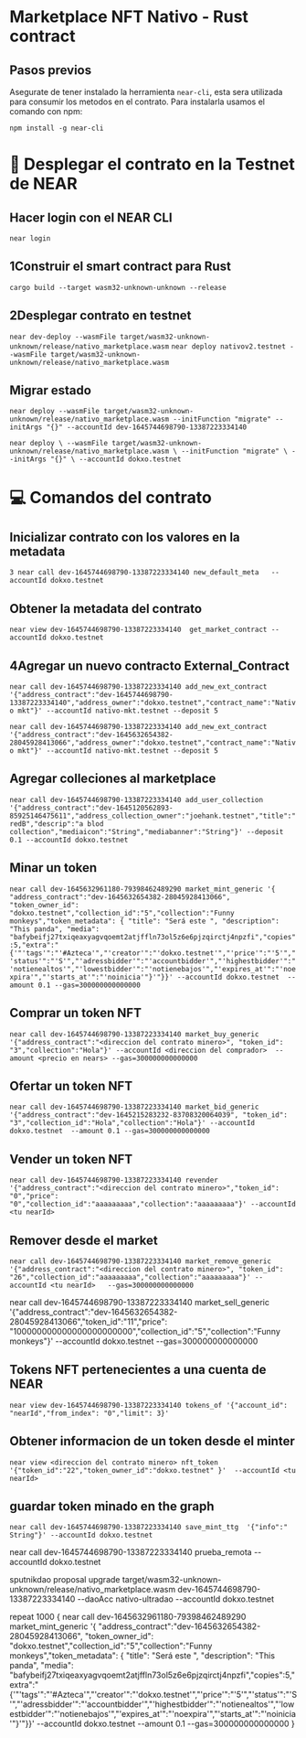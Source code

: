 # Marketplace NFT Nativo - Rust contract

## Pasos previos 
Asegurate de tener instalado la herramienta `near-cli`, esta sera utilizada para consumir los metodos en el contrato. Para instalarla usamos el comando con npm: 

`npm install -g near-cli`

# 🚀 Desplegar el contrato en la Testnet de NEAR
## Hacer login con el NEAR CLI
`near login`

## 1Construir el smart contract para Rust 
`cargo build --target wasm32-unknown-unknown --release`

## 2Desplegar contrato en testnet
`near dev-deploy --wasmFile target/wasm32-unknown-unknown/release/nativo_marketplace.wasm`
`near deploy nativov2.testnet --wasmFile target/wasm32-unknown-unknown/release/nativo_marketplace.wasm`
 
## Migrar estado
`near deploy --wasmFile target/wasm32-unknown-unknown/release/nativo_marketplace.wasm --initFunction "migrate" --initArgs "{}" --accountId dev-1645744698790-13387223334140 `

`near deploy \
  --wasmFile target/wasm32-unknown-unknown/release/nativo_marketplace.wasm \
  --initFunction "migrate" \
  --initArgs "{}" \
  --accountId dokxo.testnet`
# 💻 Comandos del contrato

## Inicializar contrato con los valores en la metadata 
`3 near call dev-1645744698790-13387223334140 new_default_meta   --accountId dokxo.testnet`
## Obtener la metadata del contrato
`near view dev-1645744698790-13387223334140  get_market_contract --accountId dokxo.testnet`

## 4Agregar un nuevo contracto External_Contract
`near call dev-1645744698790-13387223334140 add_new_ext_contract '{"address_contract":"dev-1645744698790-13387223334140","address_owner":"dokxo.testnet","contract_name":"Nativo mkt"}' --accountId nativo-mkt.testnet --deposit 5`

`near call dev-1645744698790-13387223334140 add_new_ext_contract '{"address_contract":"dev-1645632654382-28045928413066","address_owner":"dokxo.testnet","contract_name":"Nativo mkt"}' --accountId nativo-mkt.testnet --deposit 5`

## Agregar colleciones al marketplace
 `near call dev-1645744698790-13387223334140 add_user_collection '{"address_contract":"dev-1645120562893-85925146475611","address_collection_owner":"joehank.testnet","title":"redB","descrip":"a blod collection","mediaicon":"String","mediabanner":"String"}' --deposit 0.1 --accountId dokxo.testnet`
## Minar un token 
`near call dev-1645632961180-79398462489290 market_mint_generic '{ "address_contract":"dev-1645632654382-28045928413066", "token_owner_id": "dokxo.testnet","collection_id":"5","collection":"Funny monkeys","token_metadata": { "title": "Será este ", "description": "This panda", "media": "bafybeifj27txiqeaxyagvqoemt2atjffln73ol5z6e6pjzqirctj4npzfi","copies":5,"extra":"{'"'tags'":"'#Azteca'","'creator'":"'dokxo.testnet'","'price'":"'5'","'status'":"'S'","'adressbidder'":"'accountbidder'","'highestbidder'":"'notienealtos'","'lowestbidder'":"'notienebajos'","'expires_at'":"'noexpira'","'starts_at'":"'noinicia'"}'"}}' --accountId dokxo.testnet  --amount 0.1 --gas=300000000000000`

## Comprar un token NFT
`near call dev-1645744698790-13387223334140 market_buy_generic '{"address_contract":"<direccion del contrato minero>", "token_id": "3","collection":"Hola"}' --accountId <direccion del comprador>  --amount <precio en nears> --gas=300000000000000`

## Ofertar un token NFT
`near call dev-1645744698790-13387223334140 market_bid_generic '{"address_contract":"dev-1645215283232-83708320064039", "token_id": "3","collection_id":"Hola","collection":"Hola"}' --accountId dokxo.testnet  --amount 0.1 --gas=300000000000000`
## Vender un token NFT
`near call dev-1645744698790-13387223334140 revender '{"address_contract":"<direccion del contrato minero>","token_id": "0","price": "0","collection_id":"aaaaaaaaa","collection":"aaaaaaaaa"}' --accountId <tu nearId>`

## Remover desde el market
`near call dev-1645744698790-13387223334140 market_remove_generic '{"address_contract":"<direccion del contrato minero>", "token_id": "26","collection_id":"aaaaaaaaa","collection":"aaaaaaaaa"}' --accountId <tu nearId>   --gas=300000000000000`


near call dev-1645744698790-13387223334140 market_sell_generic '{"address_contract":"dev-1645632654382-28045928413066","token_id":"11","price": "100000000000000000000000","collection_id":"5","collection":"Funny monkeys"}' --accountId dokxo.testnet --gas=300000000000000


## Tokens NFT pertenecientes a una cuenta de NEAR
`near view dev-1645744698790-13387223334140 tokens_of '{"account_id": "nearId","from_index": "0","limit": 3}'`

 
 
## Obtener informacion de un token desde el minter 
 `near view <direccion del contrato minero> nft_token '{"token_id":"22","token_owner_id":"dokxo.testnet" }'  --accountId <tu nearId>`

## guardar token minado en the graph  
`near call dev-1645744698790-13387223334140 save_mint_ttg  '{"info":" String"}' --accountId dokxo.testnet`

 

  [smart contract]: https://docs.near.org/docs/develop/contracts/overview
  [Rust]: https://www.rust-lang.org/
  [create-near-app]: https://github.com/near/create-near-app
  [correct target]: https://github.com/near/near-sdk-rs#pre-requisites
  [cargo]: https://doc.rust-lang.org/book/ch01-03-hello-cargo.html



  near call dev-1645744698790-13387223334140 prueba_remota   --accountId dokxo.testnet


  sputnikdao proposal upgrade target/wasm32-unknown-unknown/release/nativo_marketplace.wasm dev-1645744698790-13387223334140 --daoAcc nativo-ultradao --accountId dokxo.testnet



repeat 1000 { near call dev-1645632961180-79398462489290 market_mint_generic '{ "address_contract":"dev-1645632654382-28045928413066", "token_owner_id": "dokxo.testnet","collection_id":"5","collection":"Funny monkeys","token_metadata": { "title": "Será este ", "description": "This panda", "media": "bafybeifj27txiqeaxyagvqoemt2atjffln73ol5z6e6pjzqirctj4npzfi","copies":5,"extra":"{'"'tags'":"'#Azteca'","'creator'":"'dokxo.testnet'","'price'":"'5'","'status'":"'S'","'adressbidder'":"'accountbidder'","'highestbidder'":"'notienealtos'","'lowestbidder'":"'notienebajos'","'expires_at'":"'noexpira'","'starts_at'":"'noinicia'"}'"}}' --accountId dokxo.testnet  --amount 0.1 --gas=300000000000000 }
